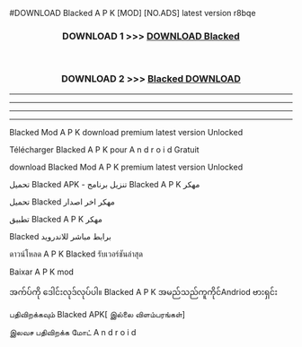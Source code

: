 #DOWNLOAD Blacked  A P K [MOD] [NO.ADS] latest version r8bqe



<div align="center">

<h3>DOWNLOAD 1 >>> <a href="https://teeasianyam.web.app?sq=Blacked ">DOWNLOAD Blacked  </a></h3><br>

<h3>DOWNLOAD 2 >>> <a href="https://teeasianyam.web.app?sq=Blacked  ">Blacked   DOWNLOAD </a></h3>

</div>


----------------------------------------------------------

----------------------------------------------------------

----------------------------------------------------------

----------------------------------------------------------


Blacked   Mod A P K download premium latest version Unlocked

Télécharger Blacked   A P K pour A n d r o i d Gratuit

download Blacked   Mod A P K premium latest version Unlocked

تحميل Blacked   APK - تنزيل برنامج Blacked   A P K مهكر

تحميل Blacked   مهكر اخر اصدار

تطبيق Blacked   A P K مهكر

Blacked   برابط مباشر للاندرويد

ดาวน์โหลด A P K Blacked   รับเวอร์ชันล่าสุด

Baixar A P K mod

အက်ပ်ကို ဒေါင်းလုဒ်လုပ်ပါ။ Blacked   A P K အမည်သည်ကူကိုင်Andriod ဗားရှင်း

பதிவிறக்கவும் Blacked   APK[ இல்லை விளம்பரங்கள்] 
 
இலவச பதிவிறக்க மோட் A n d r o i d



